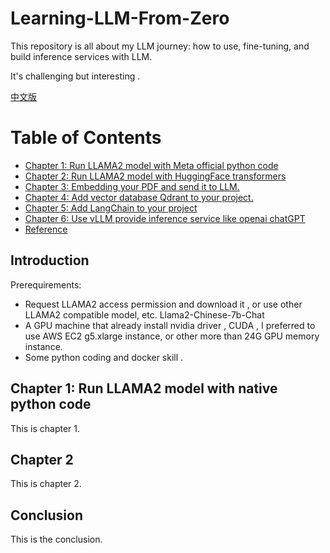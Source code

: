 # Learning-LLM-From-Zero
This repository is all about my LLM journey: how to use, fine-tuning, and build inference services with LLM.

It's challenging but interesting .

[中文版](#zh_cn/README.md)

# Table of Contents

- [Chapter 1:  Run LLAMA2 model  with Meta official python code](./chapter1.md)
- [Chapter 2: Run LLAMA2 model with HuggingFace transformers](./chapter2.md)
- [Chapter 3:  Embedding your PDF and send it to LLM.](#chapter-3)
- [Chapter 4:  Add vector database Qdrant to your project.](#chapter-4)
- [Chapter 5:  Add LangChain to your project ](#chapter-4)
- [Chapter 6:  Use vLLM provide inference service like openai chatGPT](#chapter-4)
- [Reference](#Reference)

## Introduction

Prerequirements:

* Request LLAMA2 access permission and download it , or use other LLAMA2 compatible model, etc. Llama2-Chinese-7b-Chat
* A GPU machine that already install nvidia driver , CUDA ,  I preferred to use AWS EC2 g5.xlarge instance, or other more than 24G GPU memory instance.
* Some python coding and docker skill .



## Chapter 1: Run LLAMA2 model with native python code

This is chapter 1.

## Chapter 2

This is chapter 2.

## Conclusion

This is the conclusion.
